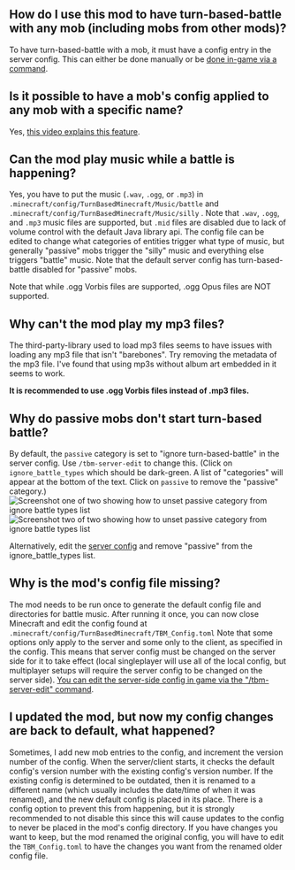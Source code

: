 ## How do I use this mod to have turn-based-battle with any mob (including mobs from other mods)?

To have turn-based-battle with a mob, it must have a config entry in the server
config. This can either be done manually or be [done in-game via a
command](https://www.youtube.com/watch?v=MK648OVHddE).

## Is it possible to have a mob's config applied to any mob with a specific name?

Yes, [this video explains this feature](https://www.youtube.com/watch?v=9lBETQFMd3A).

## Can the mod play music while a battle is happening?

Yes, you have to put the music (`.wav`, `.ogg`, or `.mp3`) in
`.minecraft/config/TurnBasedMinecraft/Music/battle` and
`.minecraft/config/TurnBasedMinecraft/Music/silly` . Note that `.wav`, `.ogg`,
and `.mp3` music files are supported, but `.mid` files are disabled due to lack
of volume control with the default Java library api. The config file can be
edited to change what categories of entities trigger what type of music, but
generally "passive" mobs trigger the "silly" music and everything else triggers
"battle" music. Note that the default server config has turn-based-battle
disabled for "passive" mobs.

Note that while .ogg Vorbis files are supported, .ogg Opus files are NOT
supported.

## Why can't the mod play my mp3 files?

The third-party-library used to load mp3 files seems to have issues with
loading any mp3 file that isn't "barebones". Try removing the metadata of the
mp3 file. I've found that using mp3s without album art embedded in it seems to
work.

**It is recommended to use .ogg Vorbis files instead of .mp3 files.**

## Why do passive mobs don't start turn-based battle?

By default, the `passive` category is set to "ignore turn-based-battle" in the
server config. Use `/tbm-server-edit` to change this. (Click on
`ignore_battle_types` which should be dark-green. A list of "categories" will
appear at the bottom of the text. Click on `passive` to remove the "passive"
category.)
![Screenshot one of two showing how to unset passive category from ignore battle types list](https://seodisparate.com/static/uploads/TBMM_ignore_battle_types_screenshot0.png)
![Screenshot two of two showing how to unset passive category from ignore battle types list](https://seodisparate.com/static/uploads/TBMM_ignore_battle_types_screenshot1.png)

Alternatively, edit the [server config](https://github.com/Stephen-Seo/TurnBasedMinecraftMod/blob/ad78063a16c768f660dd086cba857a3be43a84b2/src/main/resources/assets/com_burnedkirby_turnbasedminecraft/TBM_Config.toml#L46)
and remove "passive" from the ignore\_battle\_types list.

## Why is the mod's config file missing?

The mod needs to be run once to generate the default config file and
directories for battle music. After running it once, you can now close
Minecraft and edit the config found at
`.minecraft/config/TurnBasedMinecraft/TBM_Config.toml` Note that some options
only apply to the server and some only to the client, as specified in the
config. This means that server config must be changed on the server side for it
to take effect (local singleplayer will use all of the local config, but
multiplayer setups will require the server config to be changed on the server
side). [You can edit the server-side config in game via the "/tbm-server-edit"
command](https://youtu.be/9xkbHNWkcIY).

## I updated the mod, but now my config changes are back to default, what happened?

Sometimes, I add new mob entries to the config, and increment the version
number of the config. When the server/client starts, it checks the default
config's version number with the existing config's version number. If the
existing config is determined to be outdated, then it is renamed to a different
name (which usually includes the date/time of when it was renamed), and the new
default config is placed in its place. There is a config option to prevent this
from happening, but it is strongly recommended to not disable this since this
will cause updates to the config to never be placed in the mod's config
directory. If you have changes you want to keep, but the mod renamed the
original config, you will have to edit the `TBM_Config.toml` to have the
changes you want from the renamed older config file.
